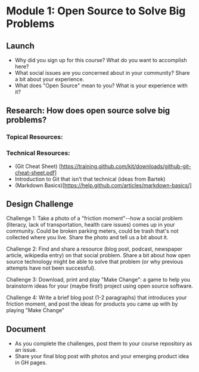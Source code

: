 # Module 1: Open Source to Solve Big Problems

## Launch

* Why did you sign up for this course? What do you want to accomplish here?
* What social issues are you concerned about in your community? Share a bit about your experience.
* What does "Open Source" mean to you? What is your experience with it?

## Research: How does open source solve big problems?


### Topical Resources:


### Technical Resources:
* (Git Cheat Sheet)
[https://training.github.com/kit/downloads/github-git-cheat-sheet.pdf]
* Introduction to Git that isn’t that technical (ideas from Bartek)
* (Markdown Basics)[https://help.github.com/articles/markdown-basics/]

## Design Challenge

Challenge 1: Take a photo of a "friction moment"--how a social problem (literacy, lack of transportation, health care issues) comes up in your community. Could be broken parking meters, could be trash that's not collected where you live. Share the photo and tell us a bit about it.

Challenge 2: Find and share a resource (blog post, podcast, newspaper article, wikipedia entry) on that social problem. Share a bit about how open source technology might be able to solve that problem (or why previous attempts have not been successful).

Challenge 3: Download, print and play "Make Change": a game to help you brainstorm ideas for your (maybe first!) project using open source software.

Challenge 4: Write a brief blog post (1-2 paragraphs) that introduces your friction moment, and post the ideas for products you came up with by playing "Make Change"

## Document

* As you complete the challenges, post them to your course repository as an issue.
* Share your final blog post with photos and your emerging product idea in GH pages.

